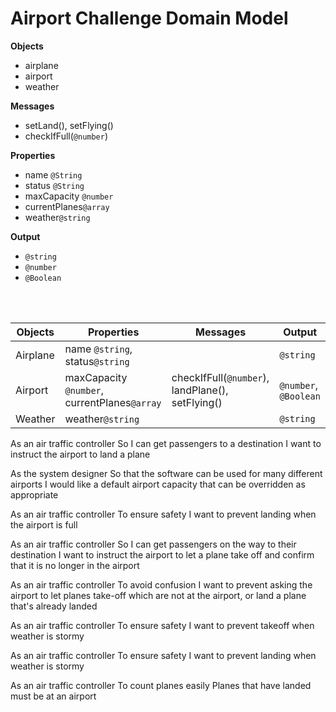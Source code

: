 # Airport Challenge Domain Model

**Objects**
- airplane
- airport
- weather
  
  

**Messages**

- setLand(), setFlying()
- checkIfFull(`@number`)
  
**Properties**

- name `@String`
- status `@String`
- maxCapacity `@number`
- currentPlanes`@array`
- weather`@string`  

**Output**

- `@string`
- `@number`
- `@Boolean` 
  
<br><br>

| Objects  | Properties                                   | Messages                                         | Output                |
| -------- | -------------------------------------------- | ------------------------------------------------ | --------------------- |
| Airplane | name `@string`, status`@string`              |                                                  | `@string`             |
| Airport  | maxCapacity `@number`, currentPlanes`@array` | checkIfFull(`@number`), landPlane(), setFlying() | `@number`, `@Boolean` |
| Weather  | weather`@string`                             |                                                  | `@string`             |

As an air traffic controller
So I can get passengers to a destination
I want to instruct the airport to land a plane

As the system designer
So that the software can be used for many different airports
I would like a default airport capacity that can be overridden as appropriate

As an air traffic controller
To ensure safety
I want to prevent landing when the airport is full

As an air traffic controller
So I can get passengers on the way to their destination
I want to instruct the airport to let a plane take off and confirm that it is no longer in the airport

As an air traffic controller
To avoid confusion
I want to prevent asking the airport to let planes take-off which are not at the airport, or land a plane that's already landed

As an air traffic controller
To ensure safety
I want to prevent takeoff when weather is stormy

As an air traffic controller
To ensure safety
I want to prevent landing when weather is stormy

As an air traffic controller
To count planes easily
Planes that have landed must be at an airport